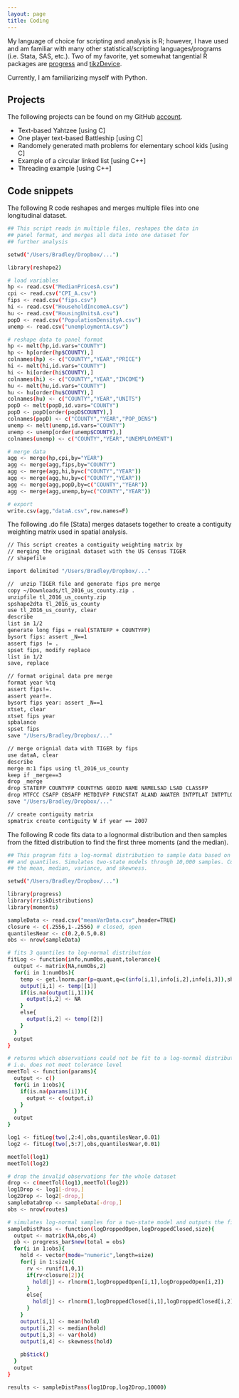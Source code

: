 ```yaml
---
layout: page
title: Coding
---
```


My language of choice for scripting and analysis is R; however, I have used and am familiar with many other statistical/scripting languages/programs (i.e. Stata, SAS, etc.). Two of my favorite, yet somewhat tangential R packages are [progress](https://cran.r-project.org/web/packages/progress/index.html) and [tikzDevice](https://cran.r-project.org/web/packages/tikzDevice/index.html).

Currently, I am familiarizing myself with Python.

## Projects

The following projects can be found on my GitHub [account](https://github.com/jbeustice/pastCode).

* Text-based Yahtzee [using C]
* One player text-based Battleship [using C]
* Randomely generated math problems for elementary school kids [using C]
* Example of a circular linked list [using C++]
* Threading example [using C++]

## Code snippets

The following R code reshapes and merges multiple files into one longitudinal dataset.
``` sh
## This script reads in multiple files, reshapes the data in
## panel format, and merges all data into one dataset for
## further analysis

setwd("/Users/Bradley/Dropbox/...")

library(reshape2)

# load variables
hp <- read.csv("MedianPricesA.csv")
cpi <- read.csv("CPI_A.csv")
fips <- read.csv("fips.csv")
hi <- read.csv("HouseholdIncomeA.csv")
hu <- read.csv("HousingUnitsA.csv")
popD <- read.csv("PopulationDensityA.csv")
unemp <- read.csv("unemploymentA.csv")

# reshape data to panel format
hp <- melt(hp,id.vars="COUNTY")
hp <- hp[order(hp$COUNTY),]
colnames(hp) <- c("COUNTY","YEAR","PRICE")
hi <- melt(hi,id.vars="COUNTY")
hi <- hi[order(hi$COUNTY),]
colnames(hi) <- c("COUNTY","YEAR","INCOME")
hu <- melt(hu,id.vars="COUNTY")
hu <- hu[order(hu$COUNTY),]
colnames(hu) <- c("COUNTY","YEAR","UNITS")
popD <- melt(popD,id.vars="COUNTY")
popD <- popD[order(popD$COUNTY),]
colnames(popD) <- c("COUNTY","YEAR","POP_DENS")
unemp <- melt(unemp,id.vars="COUNTY")
unemp <- unemp[order(unemp$COUNTY),]
colnames(unemp) <- c("COUNTY","YEAR","UNEMPLOYMENT")

# merge data
agg <- merge(hp,cpi,by="YEAR")
agg <- merge(agg,fips,by="COUNTY")
agg <- merge(agg,hi,by=c("COUNTY","YEAR"))
agg <- merge(agg,hu,by=c("COUNTY","YEAR"))
agg <- merge(agg,popD,by=c("COUNTY","YEAR"))
agg <- merge(agg,unemp,by=c("COUNTY","YEAR"))

# export
write.csv(agg,"dataA.csv",row.names=F)
```

The following .do file [Stata] merges datasets together to create a contiguity weighting matrix used in spatial analysis.
``` sh
// This script creates a contiguity weighting matrix by
// merging the original dataset with the US Census TIGER
// shapefile

import delimited "/Users/Bradley/Dropbox/..."

//  unzip TIGER file and generate fips pre merge
copy ~/Downloads/tl_2016_us_county.zip .
unzipfile tl_2016_us_county.zip
spshape2dta tl_2016_us_county
use tl_2016_us_county, clear
describe
list in 1/2
generate long fips = real(STATEFP + COUNTYFP)
bysort fips: assert _N==1
assert fips != .
spset fips, modify replace
list in 1/2
save, replace

// format original data pre merge
format year %tq
assert fips!=.
assert year!=.
bysort fips year: assert _N==1
xtset, clear
xtset fips year
spbalance
spset fips
save "/Users/Bradley/Dropbox/..."

// merge orignial data with TIGER by fips
use dataA, clear
describe
merge m:1 fips using tl_2016_us_county
keep if _merge==3
drop _merge
drop STATEFP COUNTYFP COUNTYNS GEOID NAME NAMELSAD LSAD CLASSFP
drop MTFCC CSAFP CBSAFP METDIVFP FUNCSTAT ALAND AWATER INTPTLAT INTPTLON
save "/Users/Bradley/Dropbox/..."

// create contiguity matrix
spmatrix create contiguity W if year == 2007
```

The following R code fits data to a lognormal distribution and then samples from the fitted distribution to find the first three moments (and the median).

``` sh
## This program fits a log-normal distribution to sample data based on outcomes 
## and quantiles. Simulates two-state models through 10,000 samples. Computes
## the mean, median, variance, and skewness.

setwd("/Users/Bradley/Dropbox/...")

library(progress)
library(rriskDistributions)
library(moments)

sampleData <- read.csv("meanVarData.csv",header=TRUE)
closure <- c(.2556,1-.2556) # closed, open
quantilesNear <- c(0.2,0.5,0.8)
obs <- nrow(sampleData)

# fits 3 quantiles to log-normal distribution
fitLog <- function(info,numObs,quant,tolerance){
  output <- matrix(NA,numObs,2)
  for(i in 1:numObs){
    temp <- get.lnorm.par(p=quant,q=c(info[i,1],info[i,2],info[i,3]),show.output=F,plot=F,tol=tolerance)
    output[i,1] <- temp[[1]]
    if(is.na(output[i,1])){
      output[i,2] <- NA
    }
    else{
      output[i,2] <- temp[[2]]
    }
  }
  output
}

# returns which observations could not be fit to a log-normal distribution
# i.e. does not meet tolerance level
meetTol <- function(params){
  output <- c()
  for(i in 1:obs){
    if(is.na(params[i])){
      output <- c(output,i)
    }
  }
  output
}

log1 <- fitLog(two[,2:4],obs,quantilesNear,0.01)
log2 <- fitLog(two[,5:7],obs,quantilesNear,0.01)

meetTol(log1)
meetTol(log2)

# drop the invalid observations for the whole dataset
drop <- c(meetTol(log1),meetTol(log2))
log1Drop <- log1[-drop,]
log2Drop <- log2[-drop,]
sampleDataDrop <- sampleData[-drop,]
obs <- nrow(routes)

# simulates log-normal samples for a two-state model and outputs the first 3 moments and the median
sampleDistPass <- function(logDroppedOpen,logDroppedClosed,size){
  output <- matrix(NA,obs,4)
  pb <- progress_bar$new(total = obs)
  for(i in 1:obs){
    hold <- vector(mode="numeric",length=size)
    for(j in 1:size){
      rv <- runif(1,0,1)
      if(rv<closure[2]){
        hold[j] <- rlnorm(1,logDroppedOpen[i,1],logDroppedOpen[i,2])
      }
      else{
        hold[j] <- rlnorm(1,logDroppedClosed[i,1],logDroppedClosed[i,2])
      }
    }
    output[i,1] <- mean(hold)
    output[i,2] <- median(hold)
    output[i,3] <- var(hold)
    output[i,4] <- skewness(hold)
  
    pb$tick()
  }
  output
}

results <- sampleDistPass(log1Drop,log2Drop,10000)
```
